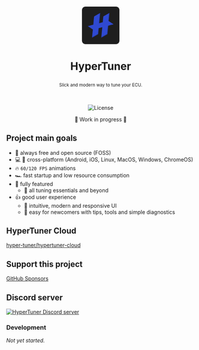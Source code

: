 <p align="center">
  <img src="/public/icons/icon.png" alt="HyperTuner" width="100">
</p>

<h1 align="center">HyperTuner</h1>

<div align="center">
  <p><sub>Slick and modern way to tune your ECU.</sub></p>
</div>

<br/>

<div align="center">
  <p>
    <img alt="License" src="https://img.shields.io/github/license/hyper-tuner/hyper-tuner">
  </p>
</div>

<div align="center"><p>🚧 Work in progress 🚧</p></div>

## Project main goals

- 🚀 always free and open source (FOSS)
- 💻 📱 cross-platform (Android, iOS, Linux, MacOS, Windows, ChromeOS)
- 🔥 `60/120 FPS` animations
- 🏎 fast startup and low resource consumption
- 👏 fully featured
  - 🚗 all tuning essentials and beyond
- 👍 good user experience
  - 💎 intuitive, modern and responsive UI
  - 👶 easy for newcomers with tips, tools and simple diagnostics

## HyperTuner Cloud

[hyper-tuner/hypertuner-cloud](https://github.com/hyper-tuner/hypertuner-cloud)

## Support this project

[GitHub Sponsors](https://github.com/sponsors/karniv00l)

## Discord server

[![HyperTuner Discord server](https://dcbadge.vercel.app/api/server/eaTjzZQNQZ)](https://discord.gg/eaTjzZQNQZ)

### Development

*Not yet started.*
